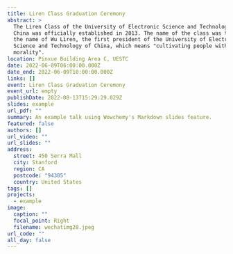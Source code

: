 ```yaml
---
title: Liren Class Graduation Ceremony
abstract: >
  The Liren Class of the University of Electronic Science and Technology of
  China was officially established in 2013. The name of the class was taken from
  the name of Wu Liren, the first president of the University of Electronic
  Science and Technology of China, which means "cultivating people with
  morality". 
location: Pinxue Building Area C, UESTC
date: 2022-06-09T06:00:00.000Z
date_end: 2022-06-09T10:00:00.000Z
links: []
event: Liren Class Graduation Ceremony
event_url: empty
publishDate: 2022-08-13T15:29:29.029Z
slides: example
url_pdf: ""
summary: An example talk using Wowchemy's Markdown slides feature.
featured: false
authors: []
url_video: ""
url_slides: ""
address:
  street: 450 Serra Mall
  city: Stanford
  region: CA
  postcode: "94305"
  country: United States
tags: []
projects:
  - example
image:
  caption: ""
  focal_point: Right
  filename: wechatimg28.jpeg
url_code: ""
all_day: false
---
```

